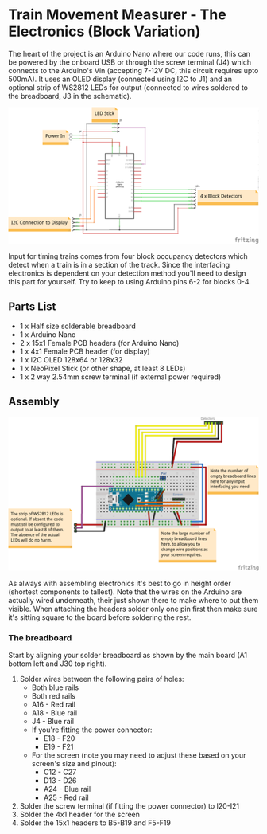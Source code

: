 ﻿# Train Movement Measurer - The Electronics (Block Variation)

The heart of the project is an Arduino Nano where our code runs, this can be powered by the onboard USB or through the screw terminal (J4) which connects to the Arduino's Vin (accepting 7-12V DC, this circuit requires upto 500mA). It uses an OLED display (connected using I2C to J1) and an optional strip of WS2812 LEDs for output (connected to wires soldered to the breadboard, J3 in the schematic).

![Circuit Schematic](BlocksSchematic.png)

Input for timing trains comes from four block occupancy detectors which detect when a train is in a section of the track. Since the interfacing electronics is dependent on your detection method you'll need to design this part for yourself. Try to keep to using Arduino pins 6-2 for blocks 0-4.

## Parts List

* 1 x Half size solderable breadboard
* 1 x Arduino Nano
* 2 x 15x1 Female PCB headers (for Arduino Nano)
* 1 x 4x1 Female PCB header (for display)
* 1 x I2C OLED 128x64 or 128x32
* 1 x NeoPixel Stick (or other shape, at least 8 LEDs)
* 1 x 2 way 2.54mm screw terminal (if external power required)

## Assembly

![Breadboard Layout](BlocksBreadBoard.png)

As always with assembling electronics it's best to go in height order (shortest components to tallest). Note that the wires on the Arduino are actually wired underneath, their just shown there to make where to put them visible. When attaching the headers solder only one pin first then make sure it's sitting square to the board before soldering the rest.

### The breadboard

Start by aligning your solder breadboard as shown by the main board (A1 bottom left and J30 top right).
1. Solder wires between the following pairs of holes:
    * Both blue rails
    * Both red rails
    * A16 - Red rail
    * A18 - Blue rail
    * J4 - Blue rail
    * If you're fitting the power connector:
      * E18 - F20
      * E19 - F21
    * For the screen (note you may need to adjust these based on your screen's size and pinout):
      * C12 - C27
      * D13 - D26
      * A24 - Blue rail
      * A25 - Red rail
2. Solder the screw terminal (if fitting the power connector) to I20-I21
3. Solder the 4x1 header for the screen
4. Solder the 15x1 headers to B5-B19 and F5-F19
